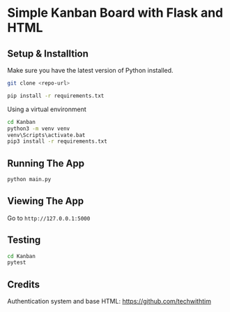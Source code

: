 # Simple Kanban Board with Flask and HTML

## Setup & Installtion

Make sure you have the latest version of Python installed.

```bash
git clone <repo-url>
```

```bash
pip install -r requirements.txt
```

Using a virtual environment

```bash
cd Kanban
python3 -m venv venv
venv\Scripts\activate.bat
pip3 install -r requirements.txt
```

## Running The App

```bash
python main.py
```

## Viewing The App

Go to `http://127.0.0.1:5000`

## Testing

```bash
cd Kanban
pytest
```



## Credits
Authentication system and base HTML: https://github.com/techwithtim
